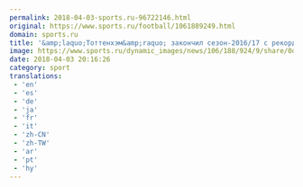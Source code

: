 ```yaml
---
permalink: 2018-04-03-sports.ru-96722146.html
original: https://www.sports.ru/football/1061889249.html
domain: sports.ru
title: '&amp;laquo;Тоттенхэм&amp;raquo; закончил сезон-2016/17 с рекордной выручкой в 306 млн фунтов'
image: https://www.sports.ru/dynamic_images/news/106/188/924/9/share/0d1e10.png
date: 2018-04-03 20:16:26
category: sport
translations: 
 - 'en'
 - 'es'
 - 'de'
 - 'ja'
 - 'fr'
 - 'it'
 - 'zh-CN'
 - 'zh-TW'
 - 'ar'
 - 'pt'
 - 'hy'
---
```


